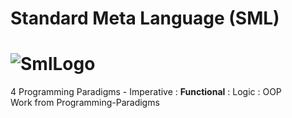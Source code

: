 # Standard Meta Language (SML)
# ![SmlLogo](https://github.com/Spades86/Undergraduate/blob/master/images/SmlLogo.png)
4 Programming Paradigms - Imperative : <b>Functional</b> : Logic : OOP
\
Work from Programming-Paradigms

